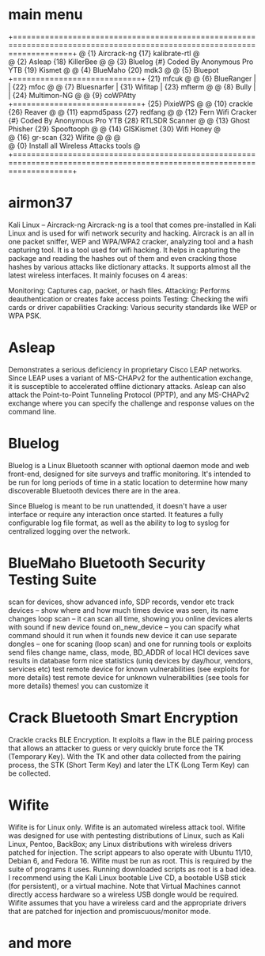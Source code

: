 # main menu
+=========================================================================================================================+
@	 {1} Aircrack-ng								                                                                {17} kalibrate-rtl	    @		
@	 {2} Asleap									                                                                    {18} KillerBee		      @
@	 {3} Bluelog			                  {#} Coded By Anonymous Pro YTB		                          {19} Kismet		          @
@	 {4} BlueMaho								                                                                  	{20} mdk3		            @
@	 {5} Bluepot			                   +============================+		                          {21} mfcuk		          @
@	 {6} BlueRanger		                          	|			    |			                                  {22} mfoc		            @
@	 {7} Bluesnarfer	                        	|	{31} Wifitap |		                                {23} mfterm		          @
@	 {8} Bully			                              |			    |		                                    {24} Multimon-NG	      @	
@	 {9} coWPAtty		                    	+============================+			                      {25} PixieWPS		        @
@	{10} crackle									                                                                  {26} Reaver  		        @
@	{11} eapmd5pass									                                                                {27} redfang          	@
@	{12} Fern Wifi Cracker		           {#} Coded By Anonymous Pro YTB		                        	{28} RTLSDR Scanner	    @
@	{13} Ghost Phisher						                                              	                	{29} Spooftooph		      @
@	{14} GISKismet									                                                                {30} Wifi Honey		      @		
@	{16} gr-scan								                                                                  	{32} Wifite   		      @
@														                                                                                              @			
@				{0} Install all Wireless Attacks tools						                                                                @
+=========================================================================================================================+				 


# airmon37
Kali Linux – Aircrack-ng
Aircrack-ng is a tool that comes pre-installed in Kali Linux and is used for wifi network security and hacking. Aircrack is an all in one packet sniffer, WEP and WPA/WPA2 cracker, analyzing tool and a hash capturing tool. It is a tool used for wifi hacking. It helps in capturing the package and reading the hashes out of them and even cracking those hashes by various attacks like dictionary attacks. It supports almost all the latest wireless interfaces. 
It mainly focuses on 4 areas:

Monitoring: Captures cap, packet, or hash files.
Attacking: Performs deauthentication or creates fake access points
Testing: Checking the wifi cards or driver capabilities
Cracking: Various security standards like WEP or WPA PSK.
# Asleap
Demonstrates a serious deficiency in proprietary Cisco LEAP networks. Since LEAP uses a variant of MS-CHAPv2 for the authentication exchange, it is susceptible to accelerated offline dictionary attacks. Asleap can also attack the Point-to-Point Tunneling Protocol (PPTP), and any MS-CHAPv2 exchange where you can specify the challenge and response values on the command line.
# Bluelog
Bluelog is a Linux Bluetooth scanner with optional daemon mode and web front-end, designed for site surveys and traffic monitoring. It's intended to be run for long periods of time in a static location to determine how many discoverable Bluetooth devices there are in the area.

Since Bluelog is meant to be run unattended, it doesn't have a user interface or require any interaction once started. It features a fully configurable log file format, as well as the ability to log to syslog for centralized logging over the network.
# BlueMaho Bluetooth Security Testing Suite
scan for devices, show advanced info, SDP records, vendor etc
track devices – show where and how much times device was seen, its name changes
loop scan – it can scan all time, showing you online devices
alerts with sound if new device found
on_new_device – you can spacify what command should it run when it founds new device
it can use separate dongles – one for scaning (loop scan) and one for running tools or exploits
send files
change name, class, mode, BD_ADDR of local HCI devices
save results in database
form nice statistics (uniq devices by day/hour, vendors, services etc)
test remote device for known vulnerabilities (see exploits for more details)
test remote device for unknown vulnerabilities (see tools for more details)
themes! you can customize it
# Crack Bluetooth Smart Encryption
Crackle cracks BLE Encryption. It exploits a flaw in the BLE pairing process that allows an attacker to guess or very quickly brute force the TK (Temporary Key). With the TK and other data collected from the pairing process, the STK (Short Term Key) and later the LTK (Long Term Key) can be collected.
# Wifite
Wifite is for Linux only.
Wifite is an automated wireless attack tool.
Wifite was designed for use with pentesting distributions of Linux, such as Kali Linux, Pentoo, BackBox; any Linux distributions with wireless drivers patched for injection. The script appears to also operate with Ubuntu 11/10, Debian 6, and Fedora 16.
Wifite must be run as root. This is required by the suite of programs it uses. Running downloaded scripts as root is a bad idea. I recommend using the Kali Linux bootable Live CD, a bootable USB stick (for persistent), or a virtual machine. Note that Virtual Machines cannot directly access hardware so a wireless USB dongle would be required.
Wifite assumes that you have a wireless card and the appropriate drivers that are patched for injection and promiscuous/monitor mode.
# and more


